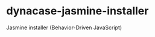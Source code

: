 dynacase-jasmine-installer
==========================

Jasmine installer (Behavior-Driven JavaScript)
